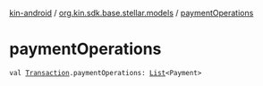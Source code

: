 [kin-android](../index.md) / [org.kin.sdk.base.stellar.models](index.md) / [paymentOperations](./payment-operations.md)

# paymentOperations

`val `[`Transaction`](../org.kin.sdk.base.models.solana/-transaction/index.md)`.paymentOperations: `[`List`](https://kotlinlang.org/api/latest/jvm/stdlib/kotlin.collections/-list/index.html)`<Payment>`